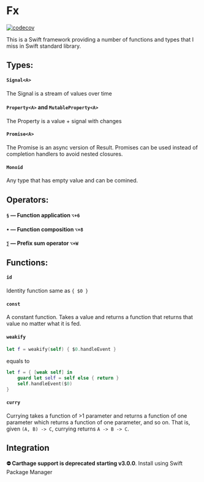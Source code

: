 # Fx
[![codecov](https://codecov.io/gh/P0ed/Fx/branch/master/graph/badge.svg?token=6exeUP7sRY)](https://codecov.io/gh/P0ed/Fx)

This is a Swift framework providing a number of functions and types that I miss in Swift standard library.


## Types:
#### `Signal<A>`
The Signal is a stream of values over time
#### `Property<A>` and `MutableProperty<A>`
The Property is a value + signal with changes
#### `Promise<A>`
The Promise is an async version of Result. Promises can be used instead of completion handlers to avoid nested closures.
#### `Monoid`
Any type that has empty value and can be comined.

## Operators:
#### `§` — Function application `⌥+6`
#### `•` — Function composition `⌥+8`
#### `∑` — Prefix sum operator `⌥+W` 


## Functions:
#### `id`
Identity function same as `{ $0 }`
#### `const`
A constant function. Takes a value and returns a function that returns that value no matter what it is fed.
#### `weakify`
```swift
let f = weakify(self) { $0.handleEvent }
```
equals to
```swift
let f = { [weak self] in
	guard let self = self else { return }
	self.handleEvent($0)
}
```
#### `curry`
Currying takes a function of >1 parameter and returns a function of one parameter which returns a function of one parameter, and so on. That is, given `(A, B) -> C`, currying returns `A -> B -> C`.


## Integration
__⛔️ Carthage support is deprecated starting v3.0.0__. 
Install using Swift Package Manager
